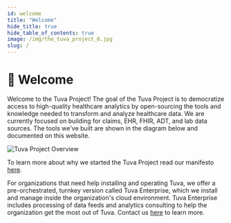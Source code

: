 ```yaml
---
id: welcome
title: "Welcome"
hide_title: true
hide_table_of_contents: true
image: /img/the_tuva_project_6.jpg
slug: /
---
```


# 👋 Welcome

Welcome to the Tuva Project!  The goal of the Tuva Project is to democratize access to high-quality healthcare analytics by open-sourcing the tools and knowledge needed to transform and analyze healthcare data.  We are currently focused on building for claims, EHR, FHIR, ADT, and lab data sources.  The tools we've built are shown in the diagram below and documented on this website.

![Tuva Project Overview](/img/the-tuva-project-2.png)

To learn more about why we started the Tuva Project read our manifesto [here](/community/manifesto).

For organizations that need help installing and operating Tuva, we offer a pre-orchestrated, turnkey version called Tuva Enterprise, which we install and manage inside the organization's cloud environment.  Tuva Enterprise includes processing of data feeds and analytics consulting to help the organization get the most out of Tuva.  Contact us [here](https://tuvahealth.com/request-a-demo/) to learn more.
